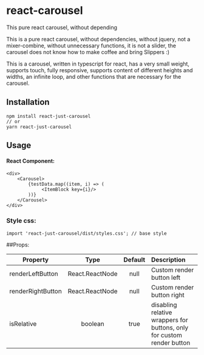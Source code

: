 # react-carousel
This pure react carousel, without depending

This is a pure react carousel, without dependencies, without jquery, not a mixer-combine, without unnecessary functions, it is not a slider, the carousel does not know how to make coffee and bring Slippers :)

This is a carousel, written in typescript for react, has a very small weight, supports touch, fully responsive, supports content of different heights and widths, an infinite loop, and other functions that are necessary for the carousel.



## Installation
```
npm install react-just-carousel
// or 
yarn react-just-carousel
```

## Usage
#### React Component:
```
<div> 
    <Carousel>
        {testData.map((item, i) => (
             <ItemBlock key={i}/>
        ))}
    </Carousel>
</div>
```

### Style css:
```
import 'react-just-carousel/dist/styles.css'; // base style
```
##Props:

| Property          |    Type           | Default  |  Description               | 
|-------------------|:-----------------:|:--------:|:---------------------------|
| renderLeftButton  | React.ReactNode   | null     | Custom render button left  |
| renderRightButton | React.ReactNode   | null     | Custom render button right |
| isRelative        | boolean           | true    | disabling relative wrappers for buttons, only for custom render button |

